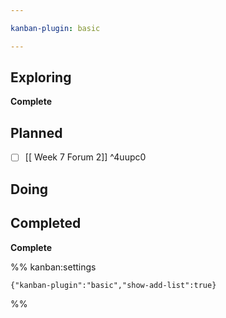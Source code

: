```yaml
---

kanban-plugin: basic

---
```


## Exploring

**Complete**


## Planned

- [ ] [[ Week 7 Forum 2]] ^4uupc0


## Doing



## Completed

**Complete**




%% kanban:settings
```
{"kanban-plugin":"basic","show-add-list":true}
```
%%
